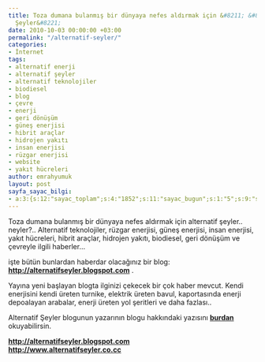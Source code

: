 ```yaml
---
title: Toza dumana bulanmış bir dünyaya nefes aldırmak için &#8211; &#8220;Alternatif
  Şeyler&#8221;
date: 2010-10-03 00:00:00 +03:00
permalink: "/alternatif-seyler/"
categories:
- İnternet
tags:
- alternatif enerji
- alternatif şeyler
- alternatif teknolojiler
- biodiesel
- blog
- çevre
- enerji
- geri dönüşüm
- güneş enerjisi
- hibrit araçlar
- hidrojen yakıtı
- insan enerjisi
- rüzgar enerjisi
- website
- yakıt hücreleri
author: emrahyumuk
layout: post
sayfa_sayac_bilgi:
- a:3:{s:12:"sayac_toplam";s:4:"1852";s:11:"sayac_bugun";s:1:"5";s:9:"son_okuma";s:10:"1364854657";}
---
```


Toza dumana bulanmış bir dünyaya nefes aldırmak için alternatif şeyler.. neyler?.. Alternatif teknolojiler, rüzgar enerjisi, güneş enerjisi, insan enerjisi, yakıt hücreleri, hibrit araçlar, hidrojen yakıtı, biodiesel, geri dönüşüm ve çevreyle ilgili haberler&#8230;

işte bütün bunlardan haberdar olacağınız bir blog: <a href="http://alternatifseyler.blogspot.com" target="_blank"><strong>http://alternatifseyler.blogspot.com</strong></a> .

Yayına yeni başlayan blogta ilginizi çekecek bir çok haber mevcut. Kendi enerjisini kendi üreten turnike, elektrik üreten bavul, kaportasında enerji depoalayan arabalar, enerji üreten yol şeritleri ve daha fazlası..

<!--more-->

Alternatif Şeyler blogunun yazarının blogu hakkındaki yazısını <a href="http://www.alternatifseyler.co.cc/2010/09/merhaba-dunya.html" target="_blank"><strong>burdan</strong></a> okuyabilirsin.

<a href="http://alternatifseyler.blogspot.com" target="_blank"><strong>http://alternatifseyler.blogspot.com</strong></a>  
<a href="http://www.alternatifseyler.co.cc" target="_blank"><strong>http://www.alternatifseyler.co.cc</strong></a>